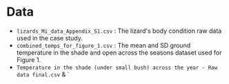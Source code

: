 # **Data**
- `lizards_Mi_data_Appendix_S1.csv` : The lizard's body condition raw data used in the case study.
- `combined_temps_for_figure_1.csv` : The mean and SD ground temperature in the shade and open across the seasons dataset used for Figure 1.
- `Temperature in the shade (under small bush) across the year - Raw data final.csv` & `
